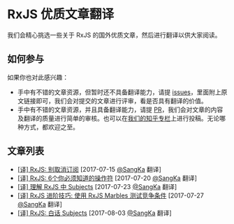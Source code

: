 # RxJS 优质文章翻译

我们会精心挑选一些关于 RxJS 的国外优质文章，然后进行翻译以供大家阅读。

## 如何参与

如果你也对此感兴趣：

 * 手中有不错的文章资源，但暂时还不具备翻译能力，请提 [issues](https://github.com/RxJS-CN/rxjs-articles-translation/issues/new)，里面附上原文链接即可，我们会对提交的文章进行评审，看是否具有翻译的价值。
 * 手中有不错的文章资源，并且具备翻译能力，请提 [PR](https://github.com/RxJS-CN/rxjs-articles-translation/pulls)，我们会对文章的内容及翻译的质量进行简单的审核。也可以在[我们的知乎专栏](https://zhuanlan.zhihu.com/learing-rxjs)上进行投稿。无论哪种方式，都欢迎之至。

## 文章列表

 * [[译] RxJS: 别取消订阅](./articles/Don't-Unsubscribe.md) [2017-07-15 [@SangKa](https://github.com/SangKa) 翻译]
 * [[译] RxJS: 6个你必须知道的操作符](./articles/Six-Operators-That-You-Must-Know.md) [2017-07-20 [@SangKa](https://github.com/SangKa) 翻译]
 * [[译] 理解 RxJS 中 Subjects](./articles/Understanding-Subjects-in-RxJS.md) [2017-07-23 [@SangKa](https://github.com/SangKa) 翻译]
 * [[译] RxJS 进阶技巧: 使用 RxJS Marbles 测试竞争条件](./articles/Testing-Race-Conditions-Using-RxJS-Marbles.md) [2017-07-27 [@SangKa](https://github.com/SangKa) 翻译]
 * [[译] RxJS: 白话 Subjects](./articles/Subjects-For-Human-Beings.md) [2017-08-03 [@SangKa](https://github.com/SangKa) 翻译]
